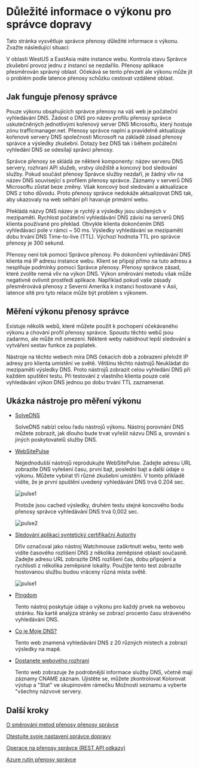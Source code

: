 <properties
    pageTitle="Důležité informace o výkonu pro správce dopravy Azure | Microsoft Azure"
    description="Princip výkon přenosy správce a jak otestovat výkonu svého webu při použití přenosy správce"
    services="traffic-manager"
    documentationCenter=""
    authors="sdwheeler"
    manager="carmonm"
    editor=""
/>
<tags
    ms.service="traffic-manager"
    ms.devlang="na"
    ms.topic="article"
    ms.tgt_pltfrm="na"
    ms.workload="infrastructure-services"
    ms.date="10/11/2016"
    ms.author="sewhee"
/>

# <a name="performance-considerations-for-traffic-manager"></a>Důležité informace o výkonu pro správce dopravy

Tato stránka vysvětluje správce přenosy důležité informace o výkonu. Zvažte následující situaci:

V oblasti WestUS a EastAsia máte instance webu. Kontrola stavu Správce zkušební provoz jednu z instancí se nezdařilo. Přenosy aplikace přesměrován správný oblast. Očekává se tento převzetí ale výkonu může jít o problém podle latence přenosy schůzku cestovat vzdálené oblast.

## <a name="how-traffic-manager-works"></a>Jak funguje přenosy správce

Pouze výkonu obsahujících správce přenosy na váš web je počáteční vyhledávání DNS. Žádost o DNS pro název profilu přenosy správce uskutečněných jednotlivými kořenový server DNS Microsoftu, který hostuje zónu trafficmanager.net. Přenosy správce naplní a pravidelně aktualizuje kořenové servery DNS společnosti Microsoft na základě zásad přenosy správce a výsledky zkušební. Dotazy bez DNS tak i během počáteční vyhledání DNS se odesílají správci přenosy.

Správce přenosy se skládá ze některé komponenty: název serveru DNS servery, rozhraní API služeb, vrstvy úložiště a koncový bod sledování služby. Pokud součást přenosy Správce služby nezdaří, je žádný vliv na název DNS související s profilem přenosy správce. Záznamy v serverů DNS Microsoftu zůstat beze změny. Však koncový bod sledování a aktualizace DNS z toho důvodu. Proto přenosy správce nedokáže aktualizovat DNS tak, aby ukazovaly na web selhání při havaruje primární webu.

Překládá názvy DNS název je rychlý a výsledky jsou uložených v mezipaměti. Rychlost počáteční vyhledávání DNS závisí na serverů DNS klienta používané pro překlad. Obvykle klienta dokončením DNS vyhledávací pole v rámci ~ 50 ms. Výsledky vyhledávání se mezipaměti dobu trvání DNS Time-to-live (TTL). Výchozí hodnota TTL pro správce přenosy je 300 sekund.

Přenosy není tok pomocí Správce přenosy. Po dokončení vyhledávání DNS klienta má IP adresu instance webu. Klient se připojí přímo na tuto adresu a nesplňuje podmínky pomocí Správce přenosy. Přenosy správce zásad, které zvolíte nemá vliv na výkon DNS. Výkon směrování metodu však může negativně ovlivnit prostředí aplikace. Například pokud vaše zásady přesměrovává přenosy z Severní Amerika k instanci hostované v Asii, latence sítě pro tyto relace může být problém s výkonem.

## <a name="measuring-traffic-manager-performance"></a>Měření výkonu přenosy správce

Existuje několik webů, které můžete použít k pochopení očekávaného výkonu a chování profil přenosy správce. Spoustu těchto webů jsou zadarmo, ale může mít omezení. Některé weby nabídnout lepší sledování a vytváření sestav funkce za poplatek.

Nástroje na těchto webech míra DNS čekacích dob a zobrazení přeložit IP adresy pro klienta umístění ve světě. Většinu těchto nástrojů Neukládat do mezipaměti výsledky DNS. Proto nástrojů zobrazit celou vyhledání DNS při každém spuštění testu. Při testování z vlastního klienta pouze celé vyhledávání výkon DNS jednou po dobu trvání TTL zaznamenat.

## <a name="sample-tools-to-measure-dns-performance"></a>Ukázka nástroje pro měření výkonu

- [SolveDNS](http://www.solvedns.com/dns-comparison/)

    SolveDNS nabízí celou řadu nástrojů výkonu. Nástroj porovnání DNS můžete zobrazit, jak dlouho bude trvat vyřešit názvu DNS a, srovnání s jiných poskytovatelů služby DNS.

- [WebSitePulse](http://www.websitepulse.com/help/tools.php)

    Nejjednodušší nástrojů reprodukujte WebSitePulse. Zadejte adresu URL zobrazíte DNS vyřešení času, první bajt, poslední bajt a další údaje o výkonu. Můžete vybírat tři různé zkušební umístění. V tomto příkladě vidíte, že je první spuštění uvedený vyhledávání DNS trvá 0.204 sec.

    ![pulse1](./media/traffic-manager-performance-considerations/traffic-manager-web-site-pulse.png)

    Protože jsou cached výsledky, druhém testu stejné koncového bodu přenosy správce vyhledávání DNS trvá 0,002 sec.

    ![pulse2](./media/traffic-manager-performance-considerations/traffic-manager-web-site-pulse2.png)

- [Sledování aplikací syntetický certifikační Autority](https://asm.ca.com/en/checkit.php)

    Dřív označoval jako nástroj Watchmouse zaškrtnutí webu, tento web vidíte časového rozlišení DNS z několika zeměpisné oblastí současně. Zadejte adresu URL zobrazíte DNS rozlišení čas, dobu připojení a rychlosti z několika zeměpisné lokality. Použijte tento test zobrazíte hostovanou službu budou vráceny různá místa světě.

    ![pulse1](./media/traffic-manager-performance-considerations/traffic-manager-web-site-watchmouse.png)

- [Pingdom](http://tools.pingdom.com/)

    Tento nástroj poskytuje údaje o výkonu pro každý prvek na webovou stránku. Na kartě analýza stránky se zobrazí procento času stráveného vyhledávání DNS.

- [Co je Moje DNS?](http://www.whatsmydns.net/)

    Tento web znamená vyhledávání DNS z 20 různých místech a zobrazí výsledky na mapě.

- [Dostanete webového rozhraní](http://www.digwebinterface.com)

    Tento web zobrazuje že podrobnější informace služby DNS, včetně mají záznamy CNAME záznam. Ujistěte se, můžete zkontrolovat Kolorovat výstup a "Stat" ve skupinovém rámečku Možnosti seznamu a vyberte "všechny názvové servery.

## <a name="next-steps"></a>Další kroky

[O směrování metod přenosy přenosy správce](traffic-manager-routing-methods.md)

[Otestujte svoje nastavení správce dopravy](traffic-manager-testing-settings.md)

[Operace na přenosy správce (REST API odkazy)](http://go.microsoft.com/fwlink/?LinkId=313584)

[Azure rutin přenosy správce](http://go.microsoft.com/fwlink/p/?LinkId=400769)
